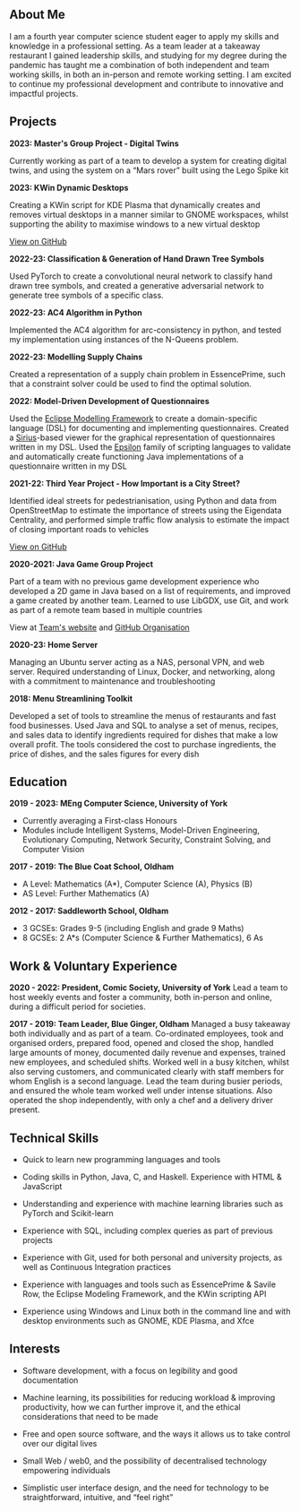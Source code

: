 ## About Me
I am a fourth year computer science student eager to apply my skills and knowledge in a professional setting. As a team leader at a takeaway restaurant I gained leadership skills, and studying for my degree during the pandemic has taught me a combination of both independent and team working skills, in both an in-person and remote working setting. I am excited to continue my professional development and contribute to innovative and impactful projects.


## Projects

**2023: Master's Group Project - Digital Twins**

Currently working as part of a team to develop a system for creating digital twins, and using the system on a “Mars rover” built using the Lego Spike kit

**2023: KWin Dynamic Desktops**

Creating a KWin script for KDE Plasma that dynamically creates and removes virtual desktops in a manner similar to GNOME workspaces, whilst supporting the ability to maximise windows to a new virtual desktop

[View on GitHub](https://github.com/hk2906/dynamic-desktops)

**2022-23: Classification & Generation of Hand Drawn Tree Symbols**

Used PyTorch to create a convolutional neural network to classify hand drawn tree symbols, and created a generative adversarial network to generate tree symbols of a specific class.

**2022-23: AC4 Algorithm in Python**

Implemented the AC4 algorithm for arc-consistency in python, and tested my implementation using instances of the N-Queens problem.

**2022-23: Modelling Supply Chains**

Created a representation of a supply chain problem in EssencePrime, such that a constraint solver could be used to find the optimal solution.

**2022: Model-Driven Development of Questionnaires**

Used the [Eclipse Modelling Framework](https://www.eclipse.org/modeling/emf/) to create a domain-specific language (DSL) for documenting and implementing questionnaires. Created a [Sirius](https://www.eclipse.org/sirius/overview.html)-based viewer for the graphical representation of questionnaires written in my DSL. Used the [Epsilon](https://www.eclipse.org/epsilon/) family of scripting languages to validate and automatically create functioning Java implementations of a questionnaire written in my DSL

**2021-22: Third Year Project - How Important is a City Street?**

Identified ideal streets for pedestrianisation, using Python and data from OpenStreetMap to estimate the importance of streets using the Eigendata Centrality, and performed simple traffic flow analysis to estimate the impact of closing important roads to vehicles

[View on GitHub](https://github.com/hk2906/Undergrad-Project)

**2020-2021: Java Game Group Project**

Part of a team with no previous game development experience who developed a 2D game in Java based on a list of requirements, and improved a game created by another team. Learned to use LibGDX, use Git, and work as part of a remote team based in multiple countries

View at [Team's website](https://team-zanetta.github.io/) and [GitHub Organisation](https://github.com/Team-Zanetta) 

**2020-23: Home Server**

Managing an Ubuntu server acting as a NAS, personal VPN, and web server. Required understanding of Linux, Docker, and networking, along with a commitment to maintenance and troubleshooting

**2018: Menu Streamlining Toolkit**

Developed a set of tools to streamline the menus of restaurants and fast food businesses. Used Java and SQL to analyse a set of menus, recipes, and sales data to identify ingredients required for dishes that make a low overall profit. The tools considered the cost to purchase ingredients, the price of dishes, and the sales figures for every dish


## Education

**2019 - 2023: MEng Computer Science, University of York**
- Currently averaging a First-class Honours
- Modules include Intelligent Systems, Model-Driven Engineering, Evolutionary Computing, Network Security, Constraint Solving, and Computer Vision

**2017 - 2019: The Blue Coat School, Oldham**
- A Level: Mathematics (A*), Computer Science (A), Physics (B)
- AS Level: Further Mathematics (A)

**2012 - 2017: Saddleworth School, Oldham**
- 3 GCSEs: Grades 9-5 (including English and grade 9 Maths)
- 8 GCSEs: 2 A*s (Computer Science & Further Mathematics), 6 As


## Work & Voluntary Experience

**2020 - 2022: President, Comic Society, University of York**
Lead a team to host weekly events and foster a community, both in-person and online, during a difficult period for societies.

**2017 - 2019: Team Leader, Blue Ginger, Oldham**
Managed a busy takeaway both individually and as part of a team. Co-ordinated employees, took and organised orders, prepared food, opened and closed the shop, handled large amounts of money, documented daily revenue and expenses, trained new employees, and scheduled shifts. Worked well in a busy kitchen, whilst also serving customers, and communicated clearly with staff members for whom English is a second language. Lead the team during busier periods, and ensured the whole team worked well under intense situations. Also operated the shop independently, with only a chef and a delivery driver present.


## Technical Skills

- Quick to learn new programming languages and tools

- Coding skills in Python, Java, C, and Haskell. Experience with HTML & JavaScript

- Understanding and experience with machine learning libraries such as PyTorch and Scikit-learn

- Experience with SQL, including complex queries as part of previous projects

- Experience with Git, used for both personal and university projects, as well as Continuous Integration practices

- Experience with languages and tools such as EssencePrime & Savile Row, the Eclipse Modeling Framework, and the KWin scripting API

- Experience using Windows and Linux both in the command line and with desktop environments such as GNOME, KDE Plasma, and Xfce


## Interests

- Software development, with a focus on legibility and good documentation

- Machine learning, its possibilities for reducing workload & improving productivity, how we can further improve it, and the ethical considerations that need to be made

- Free and open source software, and the ways it allows us to take control over our digital lives

- Small Web / web0, and the possibility of decentralised technology empowering individuals

- Simplistic user interface design, and the need for technology to be straightforward, intuitive, and “feel right”
